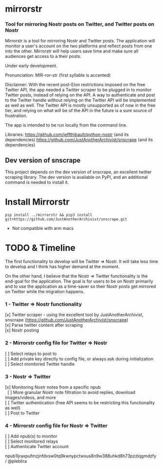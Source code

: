 # mirrorstr

### Tool for mirroring Nostr posts on Twitter, and Twitter posts on Nostr

Mirrorstr is a tool for mirroring Nostr and Twitter posts. The application will monitor a user's account on the two platforms and reflect posts from one into the other. Mirrorstr will help users save time and make sure all audiences get access to a their posts.

Under early development.

Pronunciation: MIR-ror-str (first syllable is accented)

Disclaimer: With the recent post-Elon restrictions imposed on the free Twitter API, the app needed a Twitter scraper to be plugged in to monitor Twitter posts, instead of relying on the API. A way to authenticate and post to the Twitter handle without relying on the Twitter API will be implemented as well as well. The Twitter API is mostly unsupported as of now in the free tier, and relying on what will be of the API in the future is a sure source of frustration.

The app is intended to be run locally from the command line.

Libraries:
https://github.com/jeffthibault/python-nostr (and its dependencies)
https://github.com/JustAnotherArchivist/snscrape (and its dependencies)

## Dev version of snscrape
This project depends on the dev version of snscrape, an excellent twitter scraping library. The dev version is available on PyPI, and an additional command is needed to install it.

# Install Mirrorstr

```
pip install ../mirrorstr && pip3 install git+https://github.com/JustAnotherArchivist/snscrape.git
```

* Not compatible with arm macs

# TODO & Timeline

The first functionality to develop will be Twitter => Nostr. It will take less time to develop and I think has higher demand at the moment.

On the other hand, I believe that the Nostr => Twitter functionality is the end-goal for the application. The goal is for users to be on Nostr primarily and to use the application as a time-saver so their Nostr posts get mirrored on Twitter while the migration happens.

### 1 - Twitter => Nostr functionality
[x] Twitter scraper - using the excellent tool by JustAnotherArchivist, snscrape (https://github.com/JustAnotherArchivist/snscrape)<br>
[x] Parse twitter content after scraping<br>
[x] Nostr posting

### 2 - Mirrorstr config file for Twitter => Nostr
[ ] Select relays to post to<br>
[ ] Add private key directly to config file, or always ask during initialization<br>
[ ] Select monitored Twitter handle

### 3 - Nostr => Twitter
[x] Monitoring Nostr notes from a specific npub<br>
  [ ] More granular Nostr note filtration to avoid replies, download images/videos, and more<br>
[ ] Twitter authentication (free API seems to be restricting this functionality as well)<br>
[ ] Post to Twitter<br>

### 4 - Mirrorstr config file for Nostr => Twitter
[ ] Add npub(s) to monitor<br>
[ ] Select monitored relays<br>
[ ] Authenticate Twitter account<br>


npub1ljraxpufmzjnfdvsw0tq9kwnypctwxus8n9w388uhkd8h73pzzlqgmdzfy / @pleblira